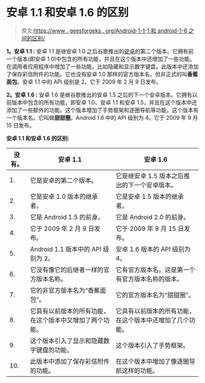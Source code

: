 # 安卓 1.1 和安卓 1.6 的区别

> 原文:[https://www . geesforgeks . org/Android-1-1-1 和 android-1-6 之间的区别/](https://www.geeksforgeeks.org/difference-between-android-1-1-and-android-1-6/)

**1。安卓 1.1 :**
安卓 1.1 是继安卓 1.0 之后谷歌推出的[安卓](https://www.geeksforgeeks.org/introduction-to-android-development/)的第二个版本。它拥有前一个版本(即安卓 1.0)中包含的所有功能，并且在这个版本中还增加了一些功能。在调用者应用程序中增加了一些功能，比如隐藏和显示数字键盘。此版本中还添加了保存彩信附件的功能。它也没有安卓 1.0 那样的官方版本名，但非正式的叫**香蕉面包**。安卓 1.1 中的 API 级别是 2。它于 2009 年 2 月 9 日发布。

**2。安卓 1.6 :**
安卓 1.6 是继谷歌推出的安卓 1.5 之后的下一个安卓版本。它拥有以前版本中包含的所有功能，即安卓 1.0、安卓 1.1 和安卓 1.5，并且在这个版本中还添加了一些额外的功能。这个版本增加了手势框架和逐圈导航等功能。这个版本有一个版本名。它叫做**甜甜圈**。Android 1.6 中的 API 级别为 4。它于 2009 年 9 月 15 日发布。

**安卓 1.1 和安卓 1.6 的区别:**

<center>

| 没有。 | 安卓 1.1 | 安卓 1.6 |
| --- | --- | --- |
| 1. | 它是安卓的第二个版本。 | 它是继安卓 1.5 版本之后推出的下一个安卓版本。 |
| 2. | 它是安卓 1.0 版本的继承者。 | 它是安卓 1.5 版本的继承者。 |
| 3. | 它是 Android 1.5 的前身。 | 它是 Android 2.0 的前身。 |
| 4. | 它于 2009 年 2 月 9 日发布。 | 它于 2009 年 9 月 15 日发布。 |
| 5. | Android 1.1 版本中的 API 级别为 2。 | 安卓 1.6 版本的 API 级别为 4。 |
| 6. | 它没有像它的后继者一样的官方版本名称。 | 它有官方版本名。这是第一个有官方版本名称的版本。 |
| 7. | 它的非官方版本名为“香蕉面包”。 | 它的官方版本名为“甜甜圈”。 |
| 8. | 它具有以前版本的所有功能，在这个版本中又增加了两个功能。 | 它具有以前版本的所有功能，在这个版本中还增加了几个功能。 |
| 9. | 这个版本引入了显示和隐藏数字键盘的功能。 | 这个版本引入了手势框架。 |
| 10. | 此版本中添加了保存彩信附件的功能。 | 在这个版本中增加了像逐圈导航这样的功能。 |

</center>